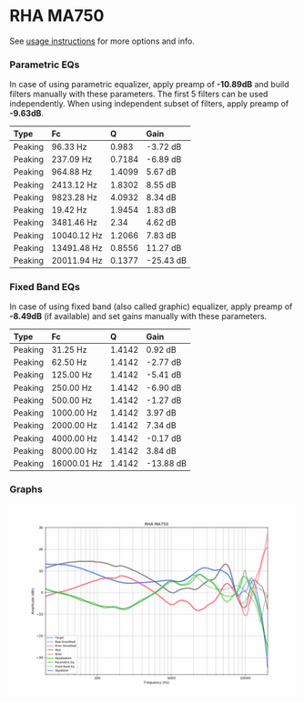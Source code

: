 # RHA MA750
See [usage instructions](https://github.com/jaakkopasanen/AutoEq#usage) for more options and info.

### Parametric EQs
In case of using parametric equalizer, apply preamp of **-10.89dB** and build filters manually
with these parameters. The first 5 filters can be used independently.
When using independent subset of filters, apply preamp of **-9.63dB**.

| Type    | Fc          |      Q | Gain      |
|:--------|:------------|:-------|:----------|
| Peaking | 96.33 Hz    | 0.983  | -3.72 dB  |
| Peaking | 237.09 Hz   | 0.7184 | -6.89 dB  |
| Peaking | 964.88 Hz   | 1.4099 | 5.67 dB   |
| Peaking | 2413.12 Hz  | 1.8302 | 8.55 dB   |
| Peaking | 9823.28 Hz  | 4.0932 | 8.34 dB   |
| Peaking | 19.42 Hz    | 1.9454 | 1.83 dB   |
| Peaking | 3481.46 Hz  | 2.34   | 4.62 dB   |
| Peaking | 10040.12 Hz | 1.2066 | 7.83 dB   |
| Peaking | 13491.48 Hz | 0.8556 | 11.27 dB  |
| Peaking | 20011.94 Hz | 0.1377 | -25.43 dB |

### Fixed Band EQs
In case of using fixed band (also called graphic) equalizer, apply preamp of **-8.49dB**
(if available) and set gains manually with these parameters.

| Type    | Fc          |      Q | Gain      |
|:--------|:------------|:-------|:----------|
| Peaking | 31.25 Hz    | 1.4142 | 0.92 dB   |
| Peaking | 62.50 Hz    | 1.4142 | -2.77 dB  |
| Peaking | 125.00 Hz   | 1.4142 | -5.41 dB  |
| Peaking | 250.00 Hz   | 1.4142 | -6.90 dB  |
| Peaking | 500.00 Hz   | 1.4142 | -1.27 dB  |
| Peaking | 1000.00 Hz  | 1.4142 | 3.97 dB   |
| Peaking | 2000.00 Hz  | 1.4142 | 7.34 dB   |
| Peaking | 4000.00 Hz  | 1.4142 | -0.17 dB  |
| Peaking | 8000.00 Hz  | 1.4142 | 3.84 dB   |
| Peaking | 16000.01 Hz | 1.4142 | -13.88 dB |

### Graphs
![](./RHA%20MA750.png)